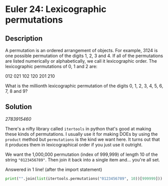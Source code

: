 
# Euler 24: Lexicographic permutations

## Description
A permutation is an ordered arrangement of objects. For example, 3124 is one possible permutation of the digits 1, 2, 3 and 4. If all of the permutations are listed numerically or alphabetically, we call it lexicographic order. The lexicographic permutations of 0, 1 and 2 are:

012 021 102 120 201 210

What is the millionth lexicographic permutation of the digits 0, 1, 2, 3, 4, 5, 6, 7, 8 and 9?

## Solution
*2783915460*

There's a nifty library called `itertools` in python that's good at making
these kinds of permutations. I usually use it for making DOEs by using the `product` method
but `permutations` is the kind we want here. It turns out that it produces them
in lexicographical order if you just use it outright.

We want the 1,000,000 permutation (index of 999,999) of length 10 of the string
`"0123456789"`. Then join it back into a single item and... you're all set.

Answered in 1 line! (after the import statement)

```python
print("".join(list(itertools.permutations("0123456789", 10))[999999]))
```